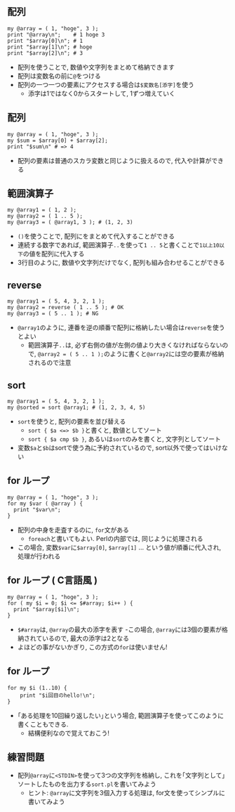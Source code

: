 ## 配列
    my @array = ( 1, "hoge", 3 );
    print "@array\n";    # 1 hoge 3
    print "$array[0]\n"; # 1
    print "$array[1]\n"; # hoge
    print "$array[2]\n"; # 3

- 配列を使うことで, 数値や文字列をまとめて格納できます
- 配列は変数名の前に`@`をつける
- 配列の一つ一つの要素にアクセスする場合は`$変数名[添字]`を使う
    - 添字は1ではなく0からスタートして, 1ずつ増えていく

## 配列
    my @array = ( 1, "hoge", 3 );
    my $sum = $array[0] + $array[2];
    print "$sum\n" # => 4

- 配列の要素は普通のスカラ変数と同じように扱えるので, 代入や計算ができる

## 範囲演算子
    my @array1 = ( 1, 2 );
    my @array2 = ( 1 .. 5 );
    my @array3 = ( @array1, 3 ); # (1, 2, 3)

- `()`を使うことで, 配列にをまとめて代入することができる
- 連続する数字であれば, 範囲演算子`..`を使って`1 .. 5`と書くことで`1以上10以下`の値を配列に代入する
- 3行目のように, 数値や文字列だけでなく, 配列も組み合わせることができる

## reverse
    my @array1 = ( 5, 4, 3, 2, 1 );
    my @array2 = reverse ( 1 .. 5 ); # OK
    my @array3 = ( 5 .. 1 ); # NG

- `@array1`のように, 連番を逆の順番で配列に格納したい場合は`reverse`を使うとよい
    - 範囲演算子`..`は, 必ず右側の値が左側の値より大きくなければならないので, `@array2 = ( 5 .. 1 );`のように書くと`@array2`には空の要素が格納されるので注意

## sort
    my @array1 = ( 5, 4, 3, 2, 1 );
    my @sorted = sort @array1; # (1, 2, 3, 4, 5)

- `sort`を使うと, 配列の要素を並び替える
    - `sort { $a <=> $b }`と書くと, 数値としてソート
    - `sort { $a cmp $b }`, あるいは`sort`のみを書くと, 文字列としてソート
- 変数`$a`と`$b`はsortで使う為に予約されているので, sort以外で使ってはいけない

## for ループ
    my @array = ( 1, "hoge", 3 );
    for my $var ( @array ) {
      print "$var\n";
    }

- 配列の中身を走査するのに, `for`文がある
    - `foreach`と書いてもよい. Perlの内部では, 同じように処理される
- この場合, 変数`$var`に`$array[0]`, `$array[1]` ... という値が順番に代入され, 処理が行われる

## for ループ ( C言語風 )
    my @array = ( 1, "hoge", 3 );
    for ( my $i = 0; $i <= $#array; $i++ ) {
      print "$array[$i]\n";
    }

- `$#array`は, `@array`の最大の添字を表す
    -この場合, `@array`には3個の要素が格納されているので, 最大の添字は2となる
- よほどの事がないかぎり, この方式の`for`は使いません!

## for ループ
    for my $i (1..10) {
        print "$i回目のhello!\n";
    }

- ｢ある処理を10回繰り返したい｣という場合, 範囲演算子を使ってこのように書くこともできる.
    - 結構便利なので覚えておこう!

## 練習問題
- 配列`@array`に`<STDIN>`を使って3つの文字列を格納し, これを｢文字列として｣ソートしたものを出力する`sort.pl`を書いてみよう
    - ヒント: `@array`に文字列を3個入力する処理は, for文を使ってシンプルに書いてみよう

